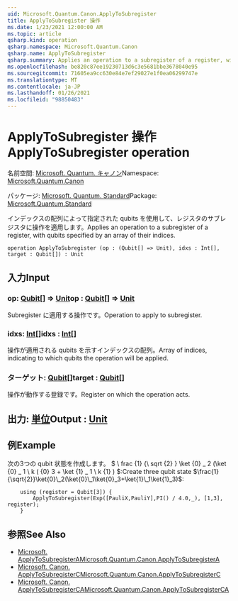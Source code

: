 ```yaml
---
uid: Microsoft.Quantum.Canon.ApplyToSubregister
title: ApplyToSubregister 操作
ms.date: 1/23/2021 12:00:00 AM
ms.topic: article
qsharp.kind: operation
qsharp.namespace: Microsoft.Quantum.Canon
qsharp.name: ApplyToSubregister
qsharp.summary: Applies an operation to a subregister of a register, with qubits specified by an array of their indices.
ms.openlocfilehash: be820c87ee19230713d6c3e5681bbe3678040e95
ms.sourcegitcommit: 71605ea9cc630e84e7ef29027e1f0ea06299747e
ms.translationtype: MT
ms.contentlocale: ja-JP
ms.lasthandoff: 01/26/2021
ms.locfileid: "98850483"
---
```

# <a name="applytosubregister-operation"></a><span data-ttu-id="73ab8-102">ApplyToSubregister 操作</span><span class="sxs-lookup"><span data-stu-id="73ab8-102">ApplyToSubregister operation</span></span>

<span data-ttu-id="73ab8-103">名前空間: [Microsoft. Quantum. キャノン](xref:Microsoft.Quantum.Canon)</span><span class="sxs-lookup"><span data-stu-id="73ab8-103">Namespace: [Microsoft.Quantum.Canon](xref:Microsoft.Quantum.Canon)</span></span>

<span data-ttu-id="73ab8-104">パッケージ: [Microsoft. Quantum. Standard](https://nuget.org/packages/Microsoft.Quantum.Standard)</span><span class="sxs-lookup"><span data-stu-id="73ab8-104">Package: [Microsoft.Quantum.Standard](https://nuget.org/packages/Microsoft.Quantum.Standard)</span></span>


<span data-ttu-id="73ab8-105">インデックスの配列によって指定された qubits を使用して、レジスタのサブレジスタに操作を適用します。</span><span class="sxs-lookup"><span data-stu-id="73ab8-105">Applies an operation to a subregister of a register, with qubits specified by an array of their indices.</span></span>

```qsharp
operation ApplyToSubregister (op : (Qubit[] => Unit), idxs : Int[], target : Qubit[]) : Unit
```


## <a name="input"></a><span data-ttu-id="73ab8-106">入力</span><span class="sxs-lookup"><span data-stu-id="73ab8-106">Input</span></span>

### <a name="op--qubit--unit"></a><span data-ttu-id="73ab8-107">op: [Qubit](xref:microsoft.quantum.lang-ref.qubit)[] => [Unit](xref:microsoft.quantum.lang-ref.unit)</span><span class="sxs-lookup"><span data-stu-id="73ab8-107">op : [Qubit](xref:microsoft.quantum.lang-ref.qubit)[] => [Unit](xref:microsoft.quantum.lang-ref.unit)</span></span> 

<span data-ttu-id="73ab8-108">Subregister に適用する操作です。</span><span class="sxs-lookup"><span data-stu-id="73ab8-108">Operation to apply to subregister.</span></span>


### <a name="idxs--int"></a><span data-ttu-id="73ab8-109">idxs: [Int](xref:microsoft.quantum.lang-ref.int)[]</span><span class="sxs-lookup"><span data-stu-id="73ab8-109">idxs : [Int](xref:microsoft.quantum.lang-ref.int)[]</span></span>

<span data-ttu-id="73ab8-110">操作が適用される qubits を示すインデックスの配列。</span><span class="sxs-lookup"><span data-stu-id="73ab8-110">Array of indices, indicating to which qubits the operation will be applied.</span></span>


### <a name="target--qubit"></a><span data-ttu-id="73ab8-111">ターゲット: [Qubit](xref:microsoft.quantum.lang-ref.qubit)[]</span><span class="sxs-lookup"><span data-stu-id="73ab8-111">target : [Qubit](xref:microsoft.quantum.lang-ref.qubit)[]</span></span>

<span data-ttu-id="73ab8-112">操作が動作する登録です。</span><span class="sxs-lookup"><span data-stu-id="73ab8-112">Register on which the operation acts.</span></span>



## <a name="output--unit"></a><span data-ttu-id="73ab8-113">出力: [単位](xref:microsoft.quantum.lang-ref.unit)</span><span class="sxs-lookup"><span data-stu-id="73ab8-113">Output : [Unit](xref:microsoft.quantum.lang-ref.unit)</span></span>



## <a name="example"></a><span data-ttu-id="73ab8-114">例</span><span class="sxs-lookup"><span data-stu-id="73ab8-114">Example</span></span>

<span data-ttu-id="73ab8-115">次の3つの qubit 状態を作成します。 $ \ frac {1} {\ sqrt {2} } \ket {0} \_ 2 (\ket {0} \_ 1 \ k ( {0} 3 + \ket {1} \_ 1 \ k {1} ) $:</span><span class="sxs-lookup"><span data-stu-id="73ab8-115">Create three qubit state $\frac{1}{\sqrt{2}}\ket{0}\_2(\ket{0}\_1\ket{0}_3+\ket{1}\_1\ket{1}_3)$:</span></span>

```qsharp
    using (register = Qubit[3]) {
        ApplyToSubregister(Exp([PauliX,PauliY],PI() / 4.0,_), [1,3], register);
    }
```

## <a name="see-also"></a><span data-ttu-id="73ab8-116">参照</span><span class="sxs-lookup"><span data-stu-id="73ab8-116">See Also</span></span>

- [<span data-ttu-id="73ab8-117">Microsoft. ApplyToSubregisterA</span><span class="sxs-lookup"><span data-stu-id="73ab8-117">Microsoft.Quantum.Canon.ApplyToSubregisterA</span></span>](xref:Microsoft.Quantum.Canon.ApplyToSubregisterA)
- [<span data-ttu-id="73ab8-118">Microsoft. Canon. ApplyToSubregisterC</span><span class="sxs-lookup"><span data-stu-id="73ab8-118">Microsoft.Quantum.Canon.ApplyToSubregisterC</span></span>](xref:Microsoft.Quantum.Canon.ApplyToSubregisterC)
- [<span data-ttu-id="73ab8-119">Microsoft. Canon. ApplyToSubregisterCA</span><span class="sxs-lookup"><span data-stu-id="73ab8-119">Microsoft.Quantum.Canon.ApplyToSubregisterCA</span></span>](xref:Microsoft.Quantum.Canon.ApplyToSubregisterCA)